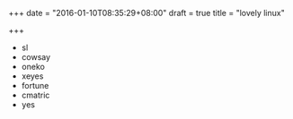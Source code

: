 +++
date = "2016-01-10T08:35:29+08:00"
draft = true
title = "lovely linux"

+++



* sl
* cowsay
* oneko
* xeyes
* fortune
* cmatric
* yes

